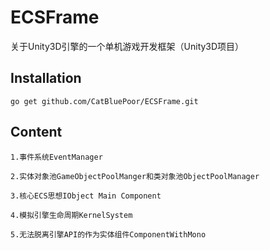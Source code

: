 # ECSFrame
关于Unity3D引擎的一个单机游戏开发框架（Unity3D项目）
## Installation
```
go get github.com/CatBluePoor/ECSFrame.git
```
## Content
```
1.事件系统EventManager
```
```
2.实体对象池GameObjectPoolManger和类对象池ObjectPoolManager
```
```
3.核心ECS思想IObject Main Component
```
```
4.模拟引擎生命周期KernelSystem
```
```
5.无法脱离引擎API的作为实体组件ComponentWithMono
```
